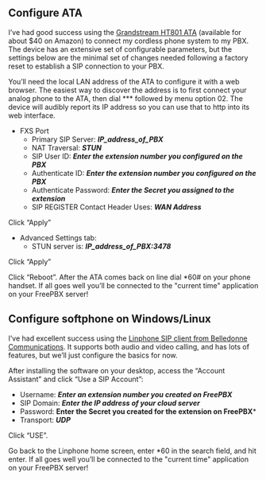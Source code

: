 ## Configure ATA
I’ve had good success using the [Grandstream HT801 ATA](https://www.amazon.com//dp/B06XW1BQHC) (available for about $40 on Amazon) to connect my cordless phone system to my PBX.  The device has an extensive set of configurable parameters, but the settings below are the minimal set of changes needed following a factory reset to establish a SIP connection to your PBX.  

You’ll need the local LAN address of the ATA to configure it with a web browser.  The easiest way to discover the address is to first connect your analog phone to the ATA, then dial *** followed by menu option 02.  The device will audibly report its IP address so you can use that to http into its web interface.

+ FXS Port
  + Primary SIP Server: ***IP_address_of_PBX***
  + NAT Traversal: ***STUN***
  + SIP User ID: ***Enter the extension number you configured on the PBX***
  + Authenticate ID: ***Enter the extension number you configured on the PBX***
  + Authenticate Password: ***Enter the Secret you assigned to the extension***
  + SIP REGISTER Contact Header Uses: ***WAN Address***  

Click “Apply”  

+ Advanced Settings tab:
  + STUN server is: ***IP_address_of_PBX:3478***

Click “Apply”

Click “Reboot”.  After the ATA comes back on line dial *60# on your phone handset. If all goes well you’ll be connected to the "current time" application on your FreePBX server!

## Configure softphone on Windows/Linux
I’ve had excellent success using the [Linphone SIP client from Belledonne Communications](https://www.linphone.org/).  It supports both audio and video calling, and has lots of features, but we’ll just configure the basics for now.  

After installing the software on your desktop, access the “Account Assistant” and click “Use a SIP Account”:
+ Username: ***Enter an extension number you created on FreePBX***
+ SIP Domain: ***Enter the IP address of your cloud server***
+ Password:  **Enter the Secret you created for the extension on FreePBX***
+ Transport: ***UDP***

Click “USE”.  

Go back to the Linphone home screen, enter *60 in the search field, and hit enter.  If all goes well you’ll be connected to the "current time" application on your FreePBX server!
